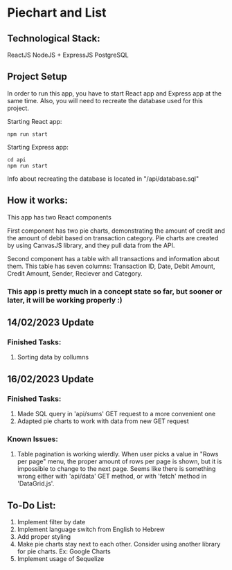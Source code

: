 # Piechart and List

## Technological Stack:

ReactJS
NodeJS + ExpressJS
PostgreSQL

## Project Setup

In order to run this app, you have to start React app and Express app at the same time. Also, you will need to recreate the database used for this project.

Starting React app:
```
npm run start
```

Starting Express app:
```
cd api
npm run start
```

Info about recreating the database is located in "/api/database.sql"

## How it works:

This app has two React components

First component has two pie charts, demonstrating the amount of credit and the amount of debit based on transaction category. Pie charts are created by using CanvasJS library, and they pull data from the API.

Second component has a table with all transactions and information about them. This table has seven columns: Transaction ID, Date, Debit Amount, Credit Amount, Sender, Reciever and Category.

### This app is pretty much in a concept state so far, but sooner or later, it will be working properly :)

## 14/02/2023 Update

### Finished Tasks:

1) Sorting data by collumns

## 16/02/2023 Update

### Finished Tasks:

1) Made SQL query in 'api/sums' GET request to a more convenient one
2) Adapted pie charts to work with data from new GET request

### Known Issues:

1) Table pagination is working wierdly. When user picks a value in "Rows per page" menu, the proper amount of rows per page is shown, but it is impossible to change to the next page. Seems like there is something wrong either with 'api/data' GET method, or with 'fetch' method in 'DataGrid.js'.

## To-Do List:
1) Implement filter by date
2) Implement language switch from English to Hebrew
3) Add proper styling
4) Make pie charts stay next to each other. Consider using another library for pie charts. Ex: Google Charts
5) Implement usage of Sequelize